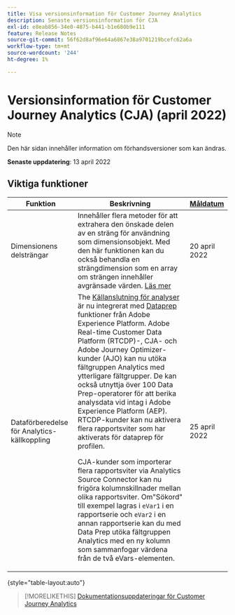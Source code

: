```yaml
---
title: Visa versionsinformation för Customer Journey Analytics
description: Senaste versionsinformation för CJA
exl-id: e8eab856-34e0-4875-b441-b1e680b9e111
feature: Release Notes
source-git-commit: 56f62d8af96e64a6867e38a9701219bcefc62a6a
workflow-type: tm+mt
source-wordcount: '244'
ht-degree: 1%

---
```


# Versionsinformation för Customer Journey Analytics (CJA) (april 2022)

>[!NOTE]
>
>Den här sidan innehåller information om förhandsversioner som kan ändras.

**Senaste uppdatering**: 13 april 2022

## Viktiga funktioner

| Funktion | Beskrivning | [Måldatum](/help/release-notes/releases.md) |
| ----------- | ---------- | ----- |
| Dimensionens delsträngar | Innehåller flera metoder för att extrahera den önskade delen av en sträng för användning som dimensionsobjekt. Med den här funktionen kan du också behandla en strängdimension som en array om strängen innehåller avgränsade värden. [Läs mer](../data-views/component-settings/substring.md) | 20 april 2022 |
| Dataförberedelse för Analytics-källkoppling | The [Källanslutning för analyser](https://experienceleague.adobe.com/docs/experience-platform/sources/ui-tutorials/create/adobe-applications/analytics.html) är nu integrerat med [Dataprep](https://experienceleague.adobe.com/docs/experience-platform/data-prep/home.html) funktioner från Adobe Experience Platform. Adobe Real-time Customer Data Platform (RTCDP)-, CJA- och Adobe Journey Optimizer-kunder (AJO) kan nu utöka fältgruppen Analytics med ytterligare fältgrupper. De kan också utnyttja över 100 Data Prep-operatorer för att berika analysdata vid intag i Adobe Experience Platform (AEP). RTCDP-kunder kan nu aktivera flera rapportsviter som har aktiverats för dataprep för profilen.<p>CJA-kunder som importerar flera rapportsviter via Analytics Source Connector kan nu frigöra kolumnskillnader mellan olika rapportsviter. Om&quot;Sökord&quot; till exempel lagras i `eVar1` i en rapportserie och `eVar2` i en annan rapportserie kan du med Data Prep utöka fältgruppen Analytics med en ny kolumn som sammanfogar värdena från de två eVars-elementen. | 25 april 2022 |

{style=&quot;table-layout:auto&quot;}

>[!MORELIKETHIS]
>[Dokumentationsuppdateringar för Customer Journey Analytics](/help/release-notes/doc-changes.md)
